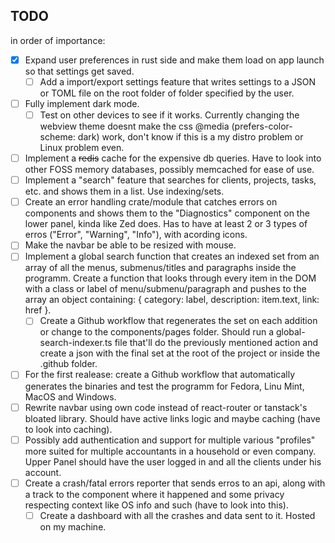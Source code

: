 ## TODO

in order of importance:

- [x] Expand user preferences in rust side and make them load on app launch so that settings get saved.
  - [ ] Add a import/export settings feature that writes settings to a JSON or TOML file on the root folder of folder specified by the user.
- [ ] Fully implement dark mode.
  - [ ] Test on other devices to see if it works. Currently changing the webview theme doesnt make the css @media (prefers-color-scheme: dark) work, don't know if this is a my distro problem or Linux problem even.
- [ ] Implement a ~~redis~~ cache for the expensive db queries. Have to look into other FOSS memory databases, possibly memcached for ease of use. 
- [ ] Implement a "search" feature that searches for clients, projects, tasks, etc. and shows them in a list. Use indexing/sets.
- [ ] Create an error handling crate/module that catches errors on components and shows them to the "Diagnostics" component on the lower panel, kinda like Zed does. Has to have at least 2 or 3 types of erros ("Error", "Warning", "Info"), with acording icons.
- [ ] Make the navbar be able to be resized with mouse.
- [ ] Implement a global search function that creates an indexed set from an array of all the menus, submenus/titles and paragraphs inside the programm. Create a function that looks through every item in the DOM with a class or label of menu/submenu/paragraph and pushes to the array an object containing: { category: label, description: item.text, link: href }.
  - [ ] Create a Github workflow that regenerates the set on each addition or change to the components/pages folder. Should run a global-search-indexer.ts file that'll do the previously mentioned action and create a json with the final set at the root of the project or inside the .github folder.
- [ ] For the first realease: create a Github workflow that automatically generates the binaries and test the programm for Fedora, Linu Mint, MacOS and Windows. 
- [ ] Rewrite navbar using own code instead of react-router or tanstack's bloated library. Should have active links logic and maybe caching (have to look into caching).
- [ ] Possibly add authentication and support for multiple various "profiles" more suited for multiple accountants in a household or even company. Upper Panel should have the user logged in and all the clients under his account.
- [ ] Create a crash/fatal errors reporter that sends erros to an api, along with a track to the component where it happened and some privacy respecting context like OS info and such (have to look into this).
  - [ ] Create a dashboard with all the crashes and data sent to it. Hosted on my machine.
